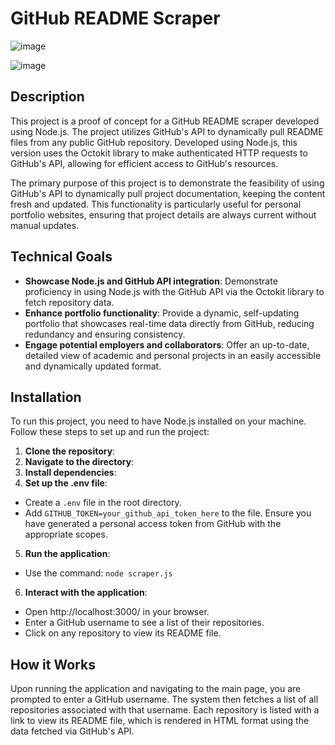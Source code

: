 ﻿# GitHub README Scraper

![image](https://github.com/bencrouch02/github-readme-scraper/assets/131415549/ad4526f8-f44a-4067-8a18-e83eac29882e)

![image](https://github.com/bencrouch02/github-readme-scraper/assets/131415549/2b3bb384-6885-4839-ad97-aed80ec129ac)

## Description

This project is a proof of concept for a GitHub README scraper developed using Node.js. The project utilizes GitHub's API to dynamically pull README files from any public GitHub repository. Developed using Node.js, this version uses the Octokit library to make authenticated HTTP requests to GitHub's API, allowing for efficient access to GitHub's resources.

The primary purpose of this project is to demonstrate the feasibility of using GitHub's API to dynamically pull project documentation, keeping the content fresh and updated. This functionality is particularly useful for personal portfolio websites, ensuring that project details are always current without manual updates.

## Technical Goals

- **Showcase Node.js and GitHub API integration**: Demonstrate proficiency in using Node.js with the GitHub API via the Octokit library to fetch repository data.
- **Enhance portfolio functionality**: Provide a dynamic, self-updating portfolio that showcases real-time data directly from GitHub, reducing redundancy and ensuring consistency.
- **Engage potential employers and collaborators**: Offer an up-to-date, detailed view of academic and personal projects in an easily accessible and dynamically updated format.

## Installation

To run this project, you need to have Node.js installed on your machine. Follow these steps to set up and run the project:

1. **Clone the repository**:
2. **Navigate to the directory**:
3. **Install dependencies**:
4. **Set up the .env file**:

- Create a `.env` file in the root directory.
- Add `GITHUB_TOKEN=your_github_api_token_here` to the file. Ensure you have generated a personal access token from GitHub with the appropriate scopes.

5. **Run the application**:

- Use the command: `node scraper.js`

6. **Interact with the application**:

- Open http://localhost:3000/ in your browser.
- Enter a GitHub username to see a list of their repositories.
- Click on any repository to view its README file.

## How it Works

Upon running the application and navigating to the main page, you are prompted to enter a GitHub username. The system then fetches a list of all repositories associated with that username. Each repository is listed with a link to view its README file, which is rendered in HTML format using the data fetched via GitHub's API.
